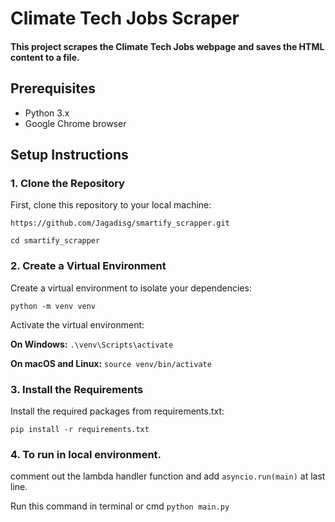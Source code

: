 # Climate Tech Jobs Scraper

#### This project scrapes the Climate Tech Jobs webpage and saves the HTML content to a file.

## Prerequisites

- Python 3.x
- Google Chrome browser

## Setup Instructions

### 1. Clone the Repository

First, clone this repository to your local machine:

`https://github.com/Jagadisg/smartify_scrapper.git`

`cd smartify_scrapper`

### 2. Create a Virtual Environment
Create a virtual environment to isolate your dependencies:

`python -m venv venv`

Activate the virtual environment:

**On Windows:**
`.\venv\Scripts\activate`

**On macOS and Linux:**
`source venv/bin/activate`

### 3. Install the Requirements
Install the required packages from requirements.txt:

`pip install -r requirements.txt`

### 4. To run in local environment. 
comment out the lambda handler function and add `asyncio.run(main)` at last line.

Run this command in terminal or cmd `python main.py`
